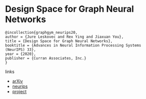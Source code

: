 # Design Space for Graph Neural Networks

```
@incollection{graphgym_neurips20,
author = {Jure Leskovec and Rex Ying and Jiaxuan You},
title = {Design Space for Graph Neural Networks},
booktitle = {Advances in Neural Information Processing Systems (NeurIPS) 33},
year = {2020},
publisher = {Curran Associates, Inc.}
}
```

links
- [arXiv](https://arxiv.org/abs/2011.08843)
- [neurips](https://nips.cc/Conferences/2020/ScheduleMultitrack?event=18048)
- [project](http://snap.stanford.edu/gnn-design/)
